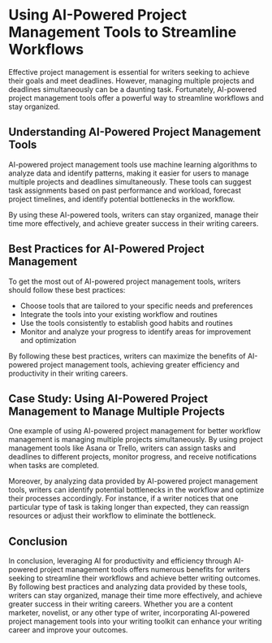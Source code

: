 Using AI-Powered Project Management Tools to Streamline Workflows
===========================================================================================================================

Effective project management is essential for writers seeking to achieve their goals and meet deadlines. However, managing multiple projects and deadlines simultaneously can be a daunting task. Fortunately, AI-powered project management tools offer a powerful way to streamline workflows and stay organized.

Understanding AI-Powered Project Management Tools
-------------------------------------------------

AI-powered project management tools use machine learning algorithms to analyze data and identify patterns, making it easier for users to manage multiple projects and deadlines simultaneously. These tools can suggest task assignments based on past performance and workload, forecast project timelines, and identify potential bottlenecks in the workflow.

By using these AI-powered tools, writers can stay organized, manage their time more effectively, and achieve greater success in their writing careers.

Best Practices for AI-Powered Project Management
------------------------------------------------

To get the most out of AI-powered project management tools, writers should follow these best practices:

* Choose tools that are tailored to your specific needs and preferences
* Integrate the tools into your existing workflow and routines
* Use the tools consistently to establish good habits and routines
* Monitor and analyze your progress to identify areas for improvement and optimization

By following these best practices, writers can maximize the benefits of AI-powered project management tools, achieving greater efficiency and productivity in their writing careers.

Case Study: Using AI-Powered Project Management to Manage Multiple Projects
---------------------------------------------------------------------------

One example of using AI-powered project management for better workflow management is managing multiple projects simultaneously. By using project management tools like Asana or Trello, writers can assign tasks and deadlines to different projects, monitor progress, and receive notifications when tasks are completed.

Moreover, by analyzing data provided by AI-powered project management tools, writers can identify potential bottlenecks in the workflow and optimize their processes accordingly. For instance, if a writer notices that one particular type of task is taking longer than expected, they can reassign resources or adjust their workflow to eliminate the bottleneck.

Conclusion
----------

In conclusion, leveraging AI for productivity and efficiency through AI-powered project management tools offers numerous benefits for writers seeking to streamline their workflows and achieve better writing outcomes. By following best practices and analyzing data provided by these tools, writers can stay organized, manage their time more effectively, and achieve greater success in their writing careers. Whether you are a content marketer, novelist, or any other type of writer, incorporating AI-powered project management tools into your writing toolkit can enhance your writing career and improve your outcomes.


